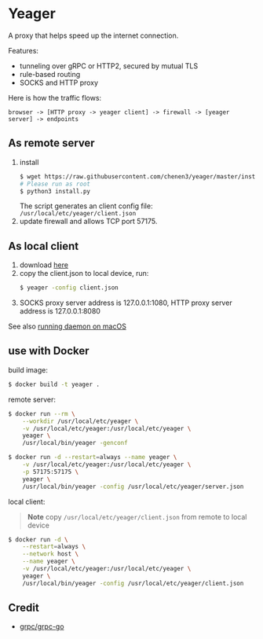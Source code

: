 # Yeager

A proxy that helps speed up the internet connection.

Features:
- tunneling over gRPC or HTTP2, secured by mutual TLS
- rule-based routing
- SOCKS and HTTP proxy

Here is how the traffic flows:

```
browser -> [HTTP proxy -> yeager client] -> firewall -> [yeager server] -> endpoints
```

## As remote server

1. install
    ```sh
    $ wget https://raw.githubusercontent.com/chenen3/yeager/master/install.py
    # Please run as root
    $ python3 install.py
    ```
    The script generates an client config file: `/usr/local/etc/yeager/client.json`
2. update firewall and allows TCP port 57175.

## As local client

1. download [here](https://github.com/chenen3/yeager/releases/latest)
2. copy the client.json to local device, run:
    ```sh
    $ yeager -config client.json
    ```
3. SOCKS proxy server address is 127.0.0.1:1080, HTTP proxy server address is 127.0.0.1:8080

See also [running daemon on macOS](TODO)

## use with Docker

build image:

```sh
$ docker build -t yeager .
```

remote server:

```sh
$ docker run --rm \
    --workdir /usr/local/etc/yeager \
    -v /usr/local/etc/yeager:/usr/local/etc/yeager \
    yeager \
    /usr/local/bin/yeager -genconf

$ docker run -d --restart=always --name yeager \
    -v /usr/local/etc/yeager:/usr/local/etc/yeager \
    -p 57175:57175 \
    yeager \
    /usr/local/bin/yeager -config /usr/local/etc/yeager/server.json
```

local client:
> **Note** copy `/usr/local/etc/yeager/client.json` from remote to local device
```sh
$ docker run -d \
    --restart=always \
    --network host \
    --name yeager \
    -v /usr/local/etc/yeager:/usr/local/etc/yeager \
    yeager \
    /usr/local/bin/yeager -config /usr/local/etc/yeager/client.json
```

## Credit

- [grpc/grpc-go](https://github.com/grpc/grpc-go)
